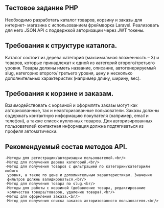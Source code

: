## Тестовое задание PHP
    
   Необходимо разработать каталог товаров, корзину и заказы для интернет-
магазина с использованием фреймворка Laravel. Реализовать для него JSON API
с поддержкой авторизации через JWT токены.

## Требования к структуре каталога.
    
   Каталог состоит из дерева категорий (максимальная вложенность – 3) и товаров,
которые принадлежат к одной из категорий второго/третьего уровня. Товары
должны иметь название, описание, автогенерируемый slug, категорию второго/
третьего уровня, цену и несколько дополнительных характеристик (например
длину, ширину, вес).

## Требования к корзине и заказам.

   Взаимодействовать с корзиной и оформлять заказы могут как авторизованные, так
и неавторизованные пользователи. Заказы должны содержать контактную
информацию покупателя (например, email и телефон), а также список купленных
товаров. Для авторизированных пользователей контактная информация должна
подтягиваться из профиля автоматически.

## Рекомендуемый состав методов API.
    -Методы для регистрации/авторизации пользователей.<br/>
    -Метод для получения дерева категорий.<br/>
    -Метод для получения товаров с фильтрацией по категории/категориям любого
     уровня, а также по цене и дополнительным характеристикам. Значения
     фильтров должны валидироваться.<br/>
    -Метод для получения товара по slug.<br/>
    -Методы для работы с корзиной (добавление товара, редактирование
     количества товара/товаров, удаление товара).<br/>
    -Метод для оформления заказа.<br/>
    -Метод для получения списка заказов авторизованного пользователя.<br/>
